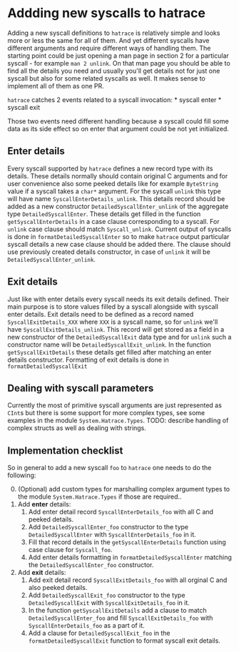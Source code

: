 # Addding new syscalls to hatrace

Adding a new syscall definitions to `hatrace` is relatively simple and looks more or less the same for all of them. And yet different syscalls have different arguments and require different ways of handling them. The starting point could be just opening a man page in section 2 for a particular syscall - for example `man 2 unlink`. On that man page you should be able to find all the details you need and usually you'll get details not for just one syscall but also for some related syscalls as well. It makes sense to implement all of them as one PR.

`hatrace` catches 2 events related to a syscall invocation:
	* syscall enter
	* syscall exit

Those two events need different handling because a syscall could fill some data as its side effect so on enter that argument could be not yet initialized.

## Enter details

Every syscall supported by `hatrace` defines a new record type with its details. These details normally should contain original C arguments and for user convenience also some peeked details like for example `ByteString` value if a syscall takes a `char*` argument. For the syscall `unlink` this type will have name `SyscallEnterDetails_unlink`. This details record should be added as a new constructor `DetailedSyscallEnter_unlink` of the aggregate type `DetailedSyscallEnter`.
These details get filled in the function `getSyscallEnterDetails` in a case clause corresponding to a syscall. For `unlink` case clause should match `Syscall_unlink`.
Current output of syscalls is done in `formatDetailedSyscallEnter` so to make `hatrace` output particular syscall details a new case clause should be added there. The clause should use previously created details constructor, in case of `unlink` it will be `DetailedSyscallEnter_unlink`. 

## Exit details

Just like with enter details every syscall needs its exit details defined. Their main purpose is to store values filled by a syscall alongside with syscall enter details. Exit details need to be defined as a record named `SyscallExitDetails_XXX` where `XXX` is a syscall name, so for `unlink` we'll have `SyscallExitDetails_unlink`. This record will get stored as a field in a new constructor of the `DetailedSyscallExit` data type and for `unlink` such a constructor name will be `DetailedSyscallExit_unlink`.
In the function `getSyscallExitDetails` these details get filled after matching an enter details constructor.
Formatting of exit details is done in `formatDetailedSyscallExit`

## Dealing with syscall parameters

Currently the most of primitive syscall arguments are just represented as `CInt`s but there is some support for more complex types, see some examples in the module `System.Hatrace.Types`.
TODO: describe handling of complex structs as well as dealing with strings.

## Implementation checklist

So in general to add a new syscall `foo` to `hatrace` one needs to do the following:

0. (Optional) add custom types for marshalling complex argument types to the module `System.Hatrace.Types` if those are required..
1. Add **enter** details:
    1. Add enter detail record `SyscallEnterDetails_foo` with all C and peeked details.
    2. Add `DetailedSyscallEnter_foo` constructor to the type `DetailedSyscallEnter` with `SyscallEnterDetails_foo` in it.
    3. Fill that record details in the `getSyscallEnterDetails` function using case clause for `Syscall_foo`.
    4. Add enter details formatting in `formatDetailedSyscallEnter` matching the `DetailedSyscallEnter_foo` constructor.
2. Add **exit** details:
    1. Add exit detail record `SyscallExitDetails_foo` with all orginal C and also peeked details.
    2. Add `DetailedSyscallExit_foo` constructor to the type `DetailedSyscallExit` with `SyscallExitDetails_foo` in it.
    3. In the function `getSyscallExitDetails` add a clause to match `DetailedSyscallEnter_foo` and fill `SyscallExitDetails_foo` with `SyscallEnterDetails_foo` as a part of it.
    4. Add a clause for `DetailedSyscallExit_foo` in the `formatDetailedSyscallExit` function to format syscall exit details.
